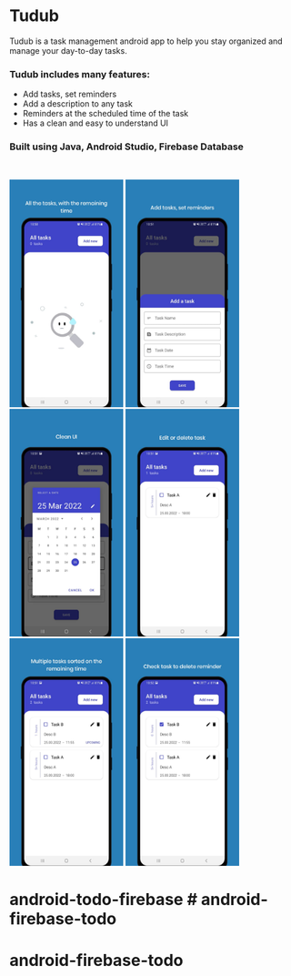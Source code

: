 # Tudub
Tudub is a task management android app to help you stay organized and manage your day-to-day tasks.

### Tudub includes many features:
* Add tasks, set reminders
* Add a description to any task
* Reminders at the scheduled time of the task
* Has a clean and easy to understand UI

### Built using Java, Android Studio, Firebase Database

<br />
<p align="left"> 
  
  <img src="https://github.com/iamvs-2002/To-Do-App/blob/master/Images/1.jpeg"  width="200" height="400"/> 
  <img src="https://github.com/iamvs-2002/To-Do-App/blob/master/Images/2.jpeg"  width="200" height="400"/> 
  <img src="https://github.com/iamvs-2002/To-Do-App/blob/master/Images/3.jpeg"  width="200" height="400"/> 
  <img src="https://github.com/iamvs-2002/To-Do-App/blob/master/Images/4.jpeg"  width="200" height="400"/> 
  <img src="https://github.com/iamvs-2002/To-Do-App/blob/master/Images/5.jpeg"  width="200" height="400"/> 
  <img src="https://github.com/iamvs-2002/To-Do-App/blob/master/Images/6.jpeg"  width="200" height="400"/> 
</p>

# android-todo-firebase # android-firebase-todo
# android-firebase-todo
